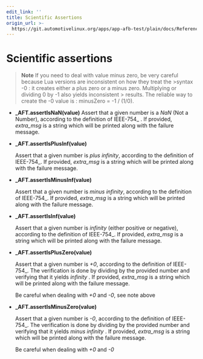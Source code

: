 ```yaml
---
edit_link: ''
title: Scientific Assertions
origin_url: >-
  https://git.automotivelinux.org/apps/app-afb-test/plain/docs/Reference/LuaUnitAssertionFunctions/2_ScientificAssertions.md?h=halibut
---
```


<!-- WARNING: This file is generated by fetch_docs.js using /home/boron/Documents/AGL/docs-webtemplate/site/_data/tocs/apis_services/halibut/app-afb-test-developer-guides-api-services-book.yml -->

# Scientific assertions

>**Note**
>If you need to deal with value minus zero, be very careful because Lua versions
are inconsistent on how they treat the >syntax -0 : it creates either a plus
zero or a minus zero. Multiplying or dividing 0 by -1 also yields inconsistent >
results. The reliable way to create the -0 value is : minusZero = -1 / (1/0).

* **_AFT.assertIsNaN(value)**
    Assert that a given number is a *NaN* (Not a Number), according to the
    definition of IEEE-754_ . If provided, *extra_msg* is a string which will
    be printed along with the failure message.

* **_AFT.assertIsPlusInf(value)**

    Assert that a given number is *plus infinity*, according to the definition of
    IEEE-754_. If provided, *extra_msg* is a string which will be printed along
    with the failure message.

* **_AFT.assertIsMinusInf(value)**

    Assert that a given number is *minus infinity*, according to the definition of
    IEEE-754_. If provided, *extra_msg* is a string which will be printed along
    with the failure message.

* **_AFT.assertIsInf(value)**

    Assert that a given number is *infinity* (either positive or negative),
    according to the definition of IEEE-754_. If provided, *extra_msg* is a string
    which will be printed along with the failure message.

* **_AFT.assertIsPlusZero(value)**

    Assert that a given number is *+0*, according to the definition of IEEE-754_.
    The verification is done by dividing by the provided number and verifying
    that it yields *infinity* . If provided, *extra_msg* is a string which will
    be printed along with the failure message.

    Be careful when dealing with *+0* and *-0*, see note above

* **_AFT.assertIsMinusZero(value)**

    Assert that a given number is *-0*, according to the definition of IEEE-754_.
    The verification is done by dividing by the provided number and verifying that
    it yields *minus infinity* . If provided, *extra_msg* is a string which will
    be printed along with the failure message.

    Be careful when dealing with *+0* and *-0*